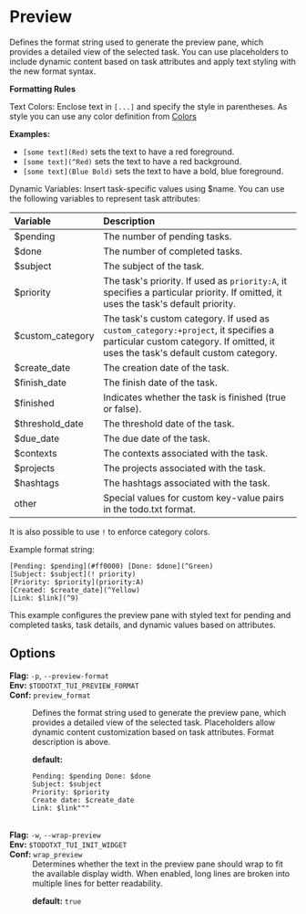 # Preview

Defines the format string used to generate the preview pane, which provides a detailed view of the selected task. You can use placeholders to include dynamic content based on task attributes and apply text styling with the new format syntax.

**Formatting Rules**

Text Colors: Enclose text in `[...]` and specify the style in parentheses. As style you can use any color definition from [Colors](../colors.md)

**Examples:**

- `[some text](Red)` sets the text to have a red foreground.
- `[some text](^Red)` sets the text to have a red background.
- `[some text](Blue Bold)` sets the text to have a bold, blue foreground.

Dynamic Variables: Insert task-specific values using $name. You can use the following variables to represent task attributes:

| Variable         | Description                                                                                                                                                           |
| :--------------- | :-------------------------------------------------------------------------------------------------------------------------------------------------------------------- |
| $pending         | The number of pending tasks.                                                                                                                                          |
| $done            | The number of completed tasks.                                                                                                                                        |
| $subject         | The subject of the task.                                                                                                                                              |
| $priority        | The task's priority. If used as `priority:A`, it specifies a particular priority. If omitted, it uses the task's default priority.                                    |
| $custom_category | The task's custom category. If used as `custom_category:+project`, it specifies a particular custom category. If omitted, it uses the task's default custom category. |
| $create_date     | The creation date of the task.                                                                                                                                        |
| $finish_date     | The finish date of the task.                                                                                                                                          |
| $finished        | Indicates whether the task is finished (true or false).                                                                                                               |
| $threshold_date  | The threshold date of the task.                                                                                                                                       |
| $due_date        | The due date of the task.                                                                                                                                             |
| $contexts        | The contexts associated with the task.                                                                                                                                |
| $projects        | The projects associated with the task.                                                                                                                                |
| $hashtags        | The hashtags associated with the task.                                                                                                                                |
| other            | Special values for custom key-value pairs in the todo.txt format.                                                                                                     |

It is also possible to use `!` to enforce category colors.

Example format string:

```plaintext
[Pending: $pending](#ff0000) [Done: $done](^Green)
[Subject: $subject](! priority)
[Priority: $priority](priority:A)
[Created: $create_date](^Yellow)
[Link: $link](^9)
```

This example configures the preview pane with styled text for pending and completed tasks, task details, and dynamic values based on attributes.

## Options

<dt><b>Flag:</b> <code>-p</code>, <code>--preview-format</code></dt>
<dt><b>Env:</b> <code>$TODOTXT_TUI_PREVIEW_FORMAT</code></dt>
<dt><b>Conf:</b> <code>preview_format</code></dt>
<dd>

Defines the format string used to generate the preview pane, which provides a detailed view of the selected task. Placeholders allow dynamic content customization based on task attributes. Format description is above.

**default:**

```plaintext
Pending: $pending Done: $done
Subject: $subject
Priority: $priority
Create date: $create_date
Link: $link"""
```

</dd>
<br>

<dt><b>Flag:</b> <code>-w</code>, <code>--wrap-preview</code></dt>
<dt><b>Env:</b> <code>$TODOTXT_TUI_INIT_WIDGET</code></dt>
<dt><b>Conf:</b> <code>wrap_preview</code></dt>
<dd>
Determines whether the text in the preview pane should wrap to fit the available display width. When enabled, long lines are broken into multiple lines for better readability.

**default:** `true`

</dd>
<br>
